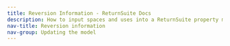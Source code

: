 ```yaml
---
title: Reversion Information - ReturnSuite Docs
description: How to input spaces and uses into a ReturnSuite property model.
nav-title: Reversion information
nav-group: Updating the model
---
```

